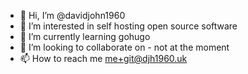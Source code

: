 - 👋 Hi, I’m @davidjohn1960
- 👀 I’m interested in self hosting open source software
- 🌱 I’m currently learning gohugo
- 💞️ I’m looking to collaborate on - not at the moment
- 📫 How to reach me me+git@djh1960.uk

<!---
davidjohn1960/davidjohn1960 is a ✨ special ✨ repository because its `README.md` (this file) appears on your GitHub profile.
You can click the Preview link to take a look at your changes.
--->
